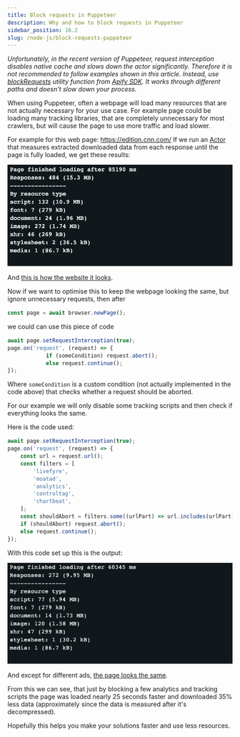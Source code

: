 ```yaml
---
title: Block requests in Puppeteer
description: Why and how to block requests in Puppeteer
sidebar_position: 16.2
slug: /node-js/block-requests-puppeteer
---
```


_Unfortunately, in the recent version of Puppeteer, request interception disables native cache and slows down the actor significantly. Therefore it is not recommended to follow examples shown in this article. Instead, use_ [_blockRequests_](https://docs-v2.apify.com/sdk-js/docs/api/puppeteer#puppeteerblockrequestspage-options-promise) _utility function from_ [_Apify SDK_](https://docs-v2.apify.com/sdk-js/)_. It works through different paths and doesn't slow down your process._

When using Puppeteer, often a webpage will load many resources that are not actually necessary for your use case. For example page could be loading many tracking libraries, that are completely unnecessary for most crawlers, but will cause the page to use more traffic and load slower.

For example for this web page: <https://edition.cnn.com/>
If we run an [Actor](https://www.apify.com/jaroslavhejlek/measure-downloaded-bytes) that measures extracted downloaded data from each response until the page is fully loaded, we get these results:

![Actor loading](./images/actor-load.png)


And [this is how the website it looks](https://api.apify.com/v2/key-value-stores/sE2s9WmvoWFZhTff7/records/debug-screen.png?disableRedirect=true).

Now if we want to optimise this to keep the webpage looking the same, but ignore unnecessary requests, then after

```js
const page = await browser.newPage();
```

we could can use this piece of code

```js
await page.setRequestInterception(true);
page.on('request', (request) => {
            if (someCondition) request.abort();
            else request.continue();
});
```

Where `someCondition` is a custom condition (not actually implemented in the code above) that checks whether a request should be aborted.

For our example we will only disable some tracking scripts and then check if everything looks the same.

Here is the code used:

```js
await page.setRequestInterception(true);
page.on('request', (request) => {
    const url = request.url();
    const filters = [
        'livefyre',
        'moatad',
        'analytics',
        'controltag',
        'chartbeat',
    ];
    const shouldAbort = filters.some((urlPart) => url.includes(urlPart));
    if (shouldAbort) request.abort();
    else request.continue();
});
```

With this code set up this is the output:

![Improved actor loading](./images/improved-actor-loading.png)


And except for different ads, [the page looks the same](https://api.apify.com/v2/key-value-stores/fP9S5c2yBGHdcrga3/records/debug-screen.png?disableRedirect=true).

From this we can see, that just by blocking a few analytics and tracking scripts the page was loaded nearly 25 seconds faster and downloaded 35% less data (approximately since the data is measured after it's decompressed).

Hopefully this helps you make your solutions faster and use less resources.
